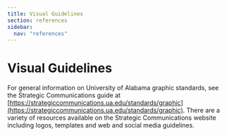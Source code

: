```yaml
---
title: Visual Guidelines
section: references
sidebar:
  nav: "references"
---
```

# Visual Guidelines

For general information on University of Alabama graphic standards, see the Strategic Communications guide at [https://strategiccommunications.ua.edu/standards/graphic](https://strategiccommunications.ua.edu/standards/graphic). There are a variety of resources available on the Strategic Communications website including logos, templates and web and social media guidelines.